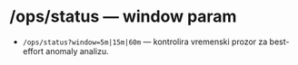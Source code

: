 # /ops/status — window param
- `/ops/status?window=5m|15m|60m` — kontrolira vremenski prozor za best-effort anomaly analizu.
